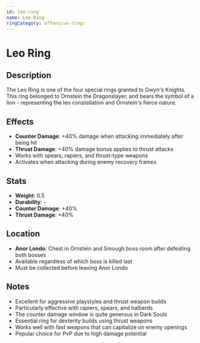 ```yaml
---
id: leo-ring
name: Leo Ring
ringCategory: offensive-rings
---
```


# Leo Ring

## Description
The Leo Ring is one of the four special rings granted to Gwyn's Knights. This ring belonged to Ornstein the Dragonslayer, and bears the symbol of a lion - representing the leo constellation and Ornstein's fierce nature.

## Effects
- **Counter Damage**: +40% damage when attacking immediately after being hit
- **Thrust Damage**: +40% damage bonus applies to thrust attacks
- Works with spears, rapiers, and thrust-type weapons
- Activates when attacking during enemy recovery frames

## Stats
- **Weight**: 0.5
- **Durability**: -
- **Counter Damage**: +40%
- **Thrust Damage**: +40%

## Location
- **Anor Londo**: Chest in Ornstein and Smough boss room after defeating both bosses
- Available regardless of which boss is killed last
- Must be collected before leaving Anor Londo

## Notes
- Excellent for aggressive playstyles and thrust weapon builds
- Particularly effective with rapiers, spears, and halberds
- The counter damage window is quite generous in Dark Souls
- Essential ring for dexterity builds using thrust weapons
- Works well with fast weapons that can capitalize on enemy openings
- Popular choice for PvP due to high damage potential